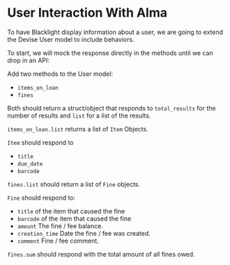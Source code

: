 User Interaction With Alma
===

To have Blacklight display information about a user, we are going to extend the Devise User model to include behaviors.

To start, we will mock the response directly in the methods until we can drop in an API:

Add two methods to the User model:
* `items_on_loan`
* `fines`

Both should return a struct/object that responds to `total_results` for the number of results and `list` for a list of the results.

`items_on_loan.list` returns a list of `Item` Objects. 

`Item` should respond to
* `title`
* `due_date`
* `barcode`


`fines.list` should return a list of `Fine` objects.

`Fine` should respond to:
* `title` of the item that caused the fine
* `barcode` of the item that caused the fine
* `amount` The fine / fee balance.
* `creation_time` Date the fine / fee was created.
* `comment` Fine / fee comment.

`fines.sum` should respond with the total amount of all fines owed.

